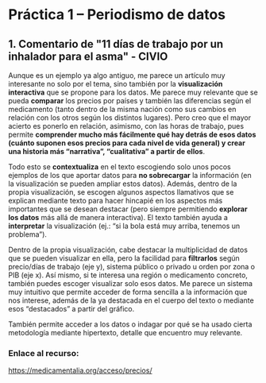 # Práctica 1 – Periodismo de datos

## 1.	Comentario de "11 días de trabajo por un inhalador para el asma" - CIVIO
Aunque es un ejemplo ya algo antiguo, me parece un artículo muy interesante no solo por el tema, sino también por la **visualización interactiva** que se propone para los datos. Me parece muy relevante que se pueda **comparar** los precios por países y también las diferencias según el medicamento (tanto dentro de la misma nación como sus cambios en relación con los otros según los distintos lugares). Pero creo que el mayor acierto es ponerlo en relación, asimismo, con las horas de trabajo, pues permite **comprender mucho más fácilmente qué hay detrás de esos datos (cuánto suponen esos precios para cada nivel de vida general) y crear una historia más “narrativa”, “cualitativa” a partir de ellos**.

Todo esto se **contextualiza** en el texto escogiendo solo unos pocos ejemplos de los que aportar datos para **no sobrecargar** la información (en la visualización se pueden ampliar estos datos). Además, dentro de la propia visualización, se escogen algunos aspectos llamativos que se explican mediante texto para hacer hincapié en los aspectos más importantes que se desean destacar (pero siempre permitiendo **explorar los datos** más allá de manera interactiva). El texto también ayuda a **interpretar** la visualización (ej.: “si la bola está muy arriba, tenemos un problema”). 

Dentro de la propia visualización, cabe destacar la multiplicidad de datos que se pueden visualizar en ella, pero la facilidad para **filtrarlos** según precio/días de trabajo (eje y), sistema público o privado u orden por zona o PIB (eje x). Así mismo, si te interesa una región o medicamento concreto, también puedes escoger visualizar solo esos datos. Me parece un sistema muy intuitivo que permite acceder de forma sencilla a la información que nos interese, además de la ya destacada en el cuerpo del texto o mediante esos “destacados” a partir del gráfico.

También permite acceder a los datos o indagar por qué se ha usado cierta metodología mediante hipertexto, detalle que encuentro muy relevante.

### Enlace al recurso: 
https://medicamentalia.org/acceso/precios/
